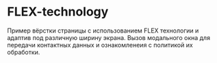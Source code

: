 # FLEX-technology
Пример вёрстки страницы с использованием FLEX технологии и адаптив под различную ширину экрана. Вызов модального окна для передачи контактных данных и ознакомленеия с политикой их обработки.
